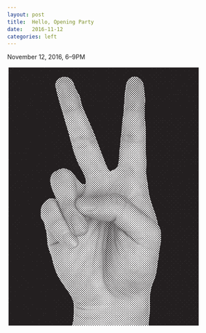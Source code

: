 ```yaml
---
layout: post
title:  Hello, Opening Party
date:   2016-11-12
categories: left
---
```


November 12, 2016, 6–9PM

![peace](assets/img/peace_small.png "peace sign")
